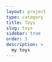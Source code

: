 ```yaml
---
layout: project
type: category
title: Toys
slug: toys
sidebar: true
order: 3
description: >
  my toys
---
```

